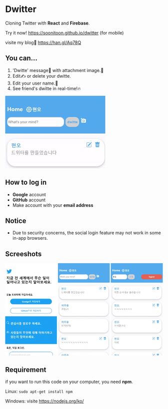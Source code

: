 # Dwitter

Cloning Twitter with **React** and **Firebase**.

Try it now! https://soonitoon.github.io/dwitter (for mobile)   

visite my blog📰 https://han.gl/Aq78Q

## You can...

1. 'Dwitte' message💬 with attachment image.📸
2. Edit✍️ or delete your dwitte.
3. Edit your user name.💁
4. See friend's dwitte in real-time!🔥

![](README_IMG/dwitte_image.gif)

## How to log in

- **Google** account
- **GitHub** account
- Make account with your **email address**

## Notice

- Due to security concerns, the social login feature may not work in some in-app browsers.

## Screeshots

![](./README_IMG/main_image.jpg)

## Requirement

if you want to run this code on your computer, you need **npm**.

Linux: `sudo apt-get install npm`

Windows: visite https://nodejs.org/ko/